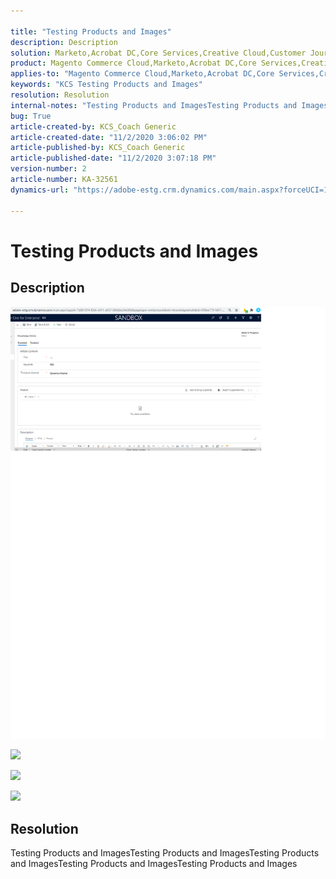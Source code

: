 ```yaml
---

title: "Testing Products and Images"  
description: Description  
solution: Marketo,Acrobat DC,Core Services,Creative Cloud,Customer Journey Analytics,Dynamic Media Classic,Journey Orchestration,Advertising Cloud,Document Cloud,Social,Primetime,Campaign,Audience Manager,Experience Cloud,Experience Manager,Experience Platform,Analytics,Target,Adobe Sign  
product: Magento Commerce Cloud,Marketo,Acrobat DC,Core Services,Creative Cloud,Customer Journey Analytics,Dynamic Media Classic,Journey Orchestration,Livefyre,Advertising Cloud,Document Cloud,Social,Primetime,Campaign,Audience Manager,Experience Cloud,Experience Manager,Experience Platform,Sensei,Analytics,Target,Adobe Sign  
applies-to: "Magento Commerce Cloud,Marketo,Acrobat DC,Core Services,Creative Cloud,Customer Journey Analytics,Dynamic Media Classic,Journey Orchestration,Livefyre,Advertising Cloud,Document Cloud,Social,Primetime,Campaign,Audience Manager,Experience Cloud,Experience Manager XML Documentation for Adobe Experience Manager,Experience Platform,Sensei,Analytics,Target,Experience Manager XML Documentation Add-on for Adobe Experience Manager,Experience Manager,Experience Manager Livefyre,Adobe Sign"  
keywords: "KCS Testing Products and Images"  
resolution: Resolution  
internal-notes: "Testing Products and ImagesTesting Products and ImagesTesting Products and Images"  
bug: True  
article-created-by: KCS_Coach Generic  
article-created-date: "11/2/2020 3:06:02 PM"  
article-published-by: KCS_Coach Generic  
article-published-date: "11/2/2020 3:07:18 PM"  
version-number: 2  
article-number: KA-32561  
dynamics-url: "https://adobe-estg.crm.dynamics.com/main.aspx?forceUCI=1&pagetype=entityrecord&etn=knowledgearticle&id=2a984ce8-1c1d-eb11-a813-000d3a378e7d"

---
```


# Testing Products and Images

## Description

![](assets/___2d984ce8-1c1d-eb11-a813-000d3a378e7d___.png)

![](https://adobe-estg.crm.dynamics.com/api/data/v9.0/msdyn_knowledgearticleimages%28820ab997-f01c-eb11-a814-000d3a35ed4e%29/msdyn_blobfile/$value)

![](https://support.zendesk.com/hc/en-us/article_attachments/201443596/record.jpg)

![](https://static.toiimg.com/photo/72975551.cms)

## Resolution

Testing Products and ImagesTesting Products and ImagesTesting Products and ImagesTesting Products and ImagesTesting Products and Images
